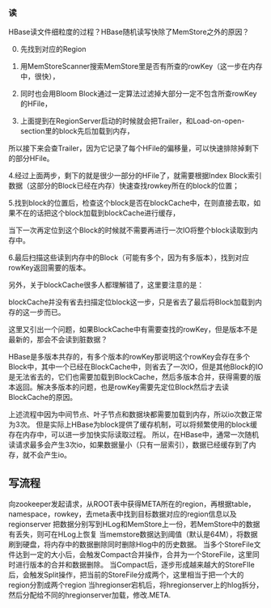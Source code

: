 ### 读

HBase读文件细粒度的过程？HBase随机读写快除了MemStore之外的原因？


0. 先找到对应的Region

1. 用MemStoreScanner搜索MemStore里是否有所查的rowKey（这一步在内存中，很快），

2. 同时也会用Bloom Block通过一定算法过滤掉大部分一定不包含所查rowKey的HFile，

3. 上面提到在RegionServer启动的时候就会把Trailer，和Load-on-open-section里的block先后加载到内存，

所以接下来会查Trailer，因为它记录了每个HFile的偏移量，可以快速排除掉剩下的部分HFile。

4.经过上面两步，剩下的就是很少一部分的HFile了，就需要根据Index Block索引数据（这部分的Block已经在内存）快速查找rowkey所在的block的位置；

5.找到block的位置后，检查这个block是否在blockCache中，在则直接去取，如果不在的话把这个block加载到blockCache进行缓存，

当下一次再定位到这个Block的时候就不需要再进行一次IO将整个block读取到内存中。

6.最后扫描这些读到内存中的Block（可能有多个，因为有多版本），找到对应rowKey返回需要的版本。


另外，关于blockCache很多人都理解错了，这里要注意的是：

blockCache并没有省去扫描定位block这一步，只是省去了最后将Block加载到内存的这一步而已。


这里又引出一个问题，如果BlockCache中有需要查找的rowKey，但是版本不是最新的，那会不会读到脏数据？

HBase是多版本共存的，有多个版本的rowKey那说明这个rowKey会存在多个Block中，其中一个已经在BlockCache中，则省去了一次IO，但是其他Block的IO是无法省去的，它们也需要加载到BlockCache，然后多版本合并，获得需要的版本返回。解决多版本的问题，也是rowKey需要先定位Block然后才去读BlockCache的原因。



上述流程中因为中间节点、叶子节点和数据块都需要加载到内存，所以io次数正常为3次。
但是实际上HBase为block提供了缓存机制，可以将频繁使用的block缓存在内存中，可以进一步加快实际读取过程。
所以，在HBase中，通常一次随机读请求最多会产生3次io，如果数据量小（只有一层索引），数据已经缓存到了内存，就不会产生io。



## 写流程

向zookeeper发起请求，从ROOT表中获得META所在的region，再根据table，namespace，rowkey，去meta表中找到目标数据对应的region信息以及regionserver
把数据分别写到HLog和MemStore上一份，若MemStore中的数据有丢失，则可在HLog上恢复
当memstore数据达到阈值（默认是64M），将数据刷到硬盘，将内存中的数据删除同时删除Hlog中的历史数据。
当多个StoreFile文件达到一定的大小后，会触发Compact合并操作，合并为一个StoreFile，这里同时进行版本的合并和数据删除。
当Compact后，逐步形成越来越大的StoreFIle后，会触发Split操作，把当前的StoreFile分成两个，这里相当于把一个大的region分割成两个region
当hregionser宕机后，将hregionserver上的hlog拆分，然后分配给不同的hregionserver加载，修改.META.